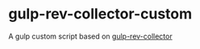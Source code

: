 # gulp-rev-collector-custom

A gulp custom script based on [gulp-rev-collector](https://www.npmjs.com/package/gulp-rev-collector)

